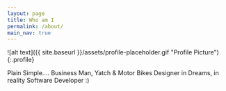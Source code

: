 ```yaml
---
layout: page
title: Who am I
permalink: /about/
main_nav: true
---
```


![alt text]({{ site.baseurl }}/assets/profile-placeholder.gif "Profile Picture"){:.profile}

Plain Simple.... Business Man, Yatch & Motor Bikes Designer  in Dreams,  in reality Software Developer :)

